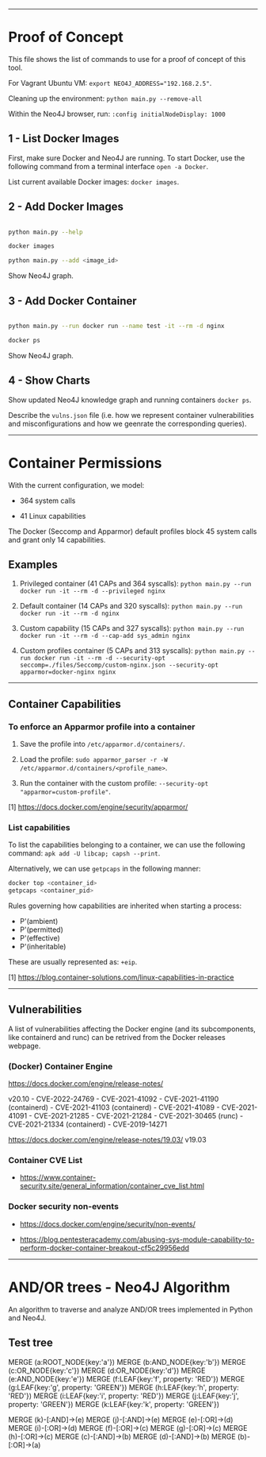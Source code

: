 
---
# Proof of Concept

This file shows the list of commands to use for a proof of concept of this tool.

For Vagrant Ubuntu VM: `export NEO4J_ADDRESS="192.168.2.5"`.

Cleaning up the environment: `python main.py --remove-all`

Within the Neo4J browser, run: `:config initialNodeDisplay: 1000`


## 1 - List Docker Images

First, make sure Docker and Neo4J are running. To start Docker, use the following command from a terminal interface `open -a Docker`.

List current available Docker images: `docker images`.


## 2 - Add Docker Images

```bash

python main.py --help

docker images

python main.py --add <image_id>
```

Show Neo4J graph.


## 3 - Add Docker Container

```bash

python main.py --run docker run --name test -it --rm -d nginx 

docker ps 
```

Show Neo4J graph.


## 4 - Show Charts

Show updated Neo4J knowledge graph and running containers `docker ps`.

Describe the `vulns.json` file (i.e. how we represent container vulnerabilities and misconfigurations and how we geenrate the corresponding queries).


---
# Container Permissions

With the current configuration, we model:

 - 364 system calls

 - 41 Linux capabilities

The Docker (Seccomp and Apparmor) default profiles block 45 system calls and grant only 14 capabilities.

## Examples

1. Privileged container (41 CAPs and 364 syscalls):
`python main.py --run docker run -it --rm -d --privileged nginx`

2. Default container (14 CAPs and 320 syscalls):
`python main.py --run docker run -it --rm -d nginx`

3. Custom capability (15 CAPs and 327 syscalls):
`python main.py --run docker run -it --rm -d --cap-add sys_admin nginx`

4. Custom profiles container (5 CAPs and 313 syscalls):
`python main.py --run docker run -it --rm -d --security-opt seccomp=./files/Seccomp/custom-nginx.json --security-opt apparmor=docker-nginx nginx`


---
## Container Capabilities

### To enforce an Apparmor profile into a container

1. Save the profile into `/etc/apparmor.d/containers/`.

2. Load the profile: `sudo apparmor_parser -r -W /etc/apparmor.d/containers/<profile_name>`.

3. Run the container with the custom profile: `--security-opt "apparmor=custom-profile"`.

[1] https://docs.docker.com/engine/security/apparmor/

### List capabilities

To list the capabilities belonging to a container, we can use the following command: `apk add -U libcap; capsh --print`.

Alternatively, we can use `getpcaps` in the following manner:

```bash
docker top <container_id>
getpcaps <container_pid>
``` 

Rules governing how capabilities are inherited when starting a process:

 - P'(ambient)
 - P'(permitted)
 - P'(effective)
 - P'(inheritable)

These are usually represented as: `+eip`.

[1] https://blog.container-solutions.com/linux-capabilities-in-practice


---
## Vulnerabilities

A list of vulnerabilities affecting the Docker engine (and its subcomponents, like containerd and runc) can be retrived from the Docker releases webpage.

### (Docker) Container Engine
https://docs.docker.com/engine/release-notes/

v20.10
    - CVE-2022-24769
    - CVE-2021-41092
    - CVE-2021-41190 (containerd)
    - CVE-2021-41103 (containerd)
    - CVE-2021-41089
    - CVE-2021-41091
    - CVE-2021-21285
    - CVE-2021-21284
    - CVE-2021-30465 (runc)
    - CVE-2021-21334 (containerd)
    - CVE-2019-14271

https://docs.docker.com/engine/release-notes/19.03/
v19.03

### Container CVE List

 - https://www.container-security.site/general_information/container_cve_list.html

### Docker security non-events

 - https://docs.docker.com/engine/security/non-events/

 - https://blog.pentesteracademy.com/abusing-sys-module-capability-to-perform-docker-container-breakout-cf5c29956edd


---
# AND/OR trees - Neo4J Algorithm

An algorithm to traverse and analyze AND/OR trees implemented in Python and Neo4J.

## Test tree

MERGE (a:ROOT_NODE{key:'a'})
MERGE (b:AND_NODE{key:'b'})
MERGE (c:OR_NODE{key:'c'})
MERGE (d:OR_NODE{key:'d'})
MERGE (e:AND_NODE{key:'e'})
MERGE (f:LEAF{key:'f', property: 'RED'})
MERGE (g:LEAF{key:'g', property: 'GREEN'})
MERGE (h:LEAF{key:'h', property: 'RED'})
MERGE (i:LEAF{key:'i', property: 'RED'})
MERGE (j:LEAF{key:'j', property: 'GREEN'})
MERGE (k:LEAF{key:'k', property: 'GREEN'})

MERGE (k)-[:AND]->(e)
MERGE (j)-[:AND]->(e)
MERGE (e)-[:OR]->(d)
MERGE (i)-[:OR]->(d)
MERGE (f)-[:OR]->(c)
MERGE (g)-[:OR]->(c)
MERGE (h)-[:OR]->(c)
MERGE (c)-[:AND]->(b)
MERGE (d)-[:AND]->(b)
MERGE (b)-[:OR]->(a)

